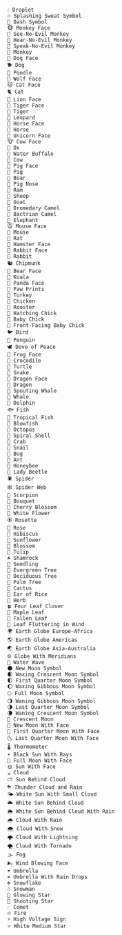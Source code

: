     💧 Droplet
    💦 Splashing Sweat Symbol
    💨 Dash Symbol
    🐵 Monkey Face
    🙈 See-No-Evil Monkey
    🙉 Hear-No-Evil Monkey
    🙊 Speak-No-Evil Monkey
    🐒 Monkey
    🐶 Dog Face
    🐕 Dog
    🐩 Poodle
    🐺 Wolf Face
    🐱 Cat Face
    🐈 Cat
    🦁 Lion Face
    🐯 Tiger Face
    🐅 Tiger
    🐆 Leopard
    🐴 Horse Face
    🐎 Horse
    🦄 Unicorn Face
    🐮 Cow Face
    🐂 Ox
    🐃 Water Buffalo
    🐄 Cow
    🐷 Pig Face
    🐖 Pig
    🐗 Boar
    🐽 Pig Nose
    🐏 Ram
    🐑 Sheep
    🐐 Goat
    🐪 Dromedary Camel
    🐫 Bactrian Camel
    🐘 Elephant
    🐭 Mouse Face
    🐁 Mouse
    🐀 Rat
    🐹 Hamster Face
    🐰 Rabbit Face
    🐇 Rabbit
    🐿 Chipmunk
    🐻 Bear Face
    🐨 Koala
    🐼 Panda Face
    🐾 Paw Prints
    🦃 Turkey
    🐔 Chicken
    🐓 Rooster
    🐣 Hatching Chick
    🐤 Baby Chick
    🐥 Front-Facing Baby Chick
    🐦 Bird
    🐧 Penguin
    🕊 Dove of Peace
    🐸 Frog Face
    🐊 Crocodile
    🐢 Turtle
    🐍 Snake
    🐲 Dragon Face
    🐉 Dragon
    🐳 Spouting Whale
    🐋 Whale
    🐬 Dolphin
    🐟 Fish
    🐠 Tropical Fish
    🐡 Blowfish
    🐙 Octopus
    🐚 Spiral Shell
    🦀 Crab
    🐌 Snail
    🐛 Bug
    🐜 Ant
    🐝 Honeybee
    🐞 Lady Beetle
    🕷 Spider
    🕸 Spider Web
    🦂 Scorpion
    💐 Bouquet
    🌸 Cherry Blossom
    💮 White Flower
    🏵 Rosette
    🌹 Rose
    🌺 Hibiscus
    🌻 Sunflower
    🌼 Blossom
    🌷 Tulip
    ☘ Shamrock
    🌱 Seedling
    🌲 Evergreen Tree
    🌳 Deciduous Tree
    🌴 Palm Tree
    🌵 Cactus
    🌾 Ear of Rice
    🌿 Herb
    🍀 Four Leaf Clover
    🍁 Maple Leaf
    🍂 Fallen Leaf
    🍃 Leaf Fluttering in Wind
    🌍 Earth Globe Europe-Africa
    🌎 Earth Globe Americas
    🌏 Earth Globe Asia-Australia
    🌐 Globe With Meridians
    🌊 Water Wave
    🌑 New Moon Symbol
    🌒 Waxing Crescent Moon Symbol
    🌓 First Quarter Moon Symbol
    🌔 Waxing Gibbous Moon Symbol
    🌕 Full Moon Symbol
    🌖 Waning Gibbous Moon Symbol
    🌗 Last Quarter Moon Symbol
    🌘 Waning Crescent Moon Symbol
    🌙 Crescent Moon
    🌚 New Moon With Face
    🌛 First Quarter Moon With Face
    🌜 Last Quarter Moon With Face
    🌡 Thermometer
    ☀️ Black Sun With Rays
    🌝 Full Moon With Face
    🌞 Sun With Face
    ☁️ Cloud
    ⛅ Sun Behind Cloud
    ⛈ Thunder Cloud and Rain
    🌤 White Sun With Small Cloud
    🌥 White Sun Behind Cloud
    🌦 White Sun Behind Cloud With Rain
    🌧 Cloud With Rain
    🌨 Cloud With Snow
    🌩 Cloud With Lightning
    🌪 Cloud With Tornado
    🌫 Fog
    🌬 Wind Blowing Face
    ☂ Umbrella
    ☔ Umbrella With Rain Drops
    ❄️ Snowflake
    ☃ Snowman
    🌟 Glowing Star
    🌠 Shooting Star
    ☄ Comet
    🔥 Fire
    ⚡ High Voltage Sign
    ⭐ White Medium Star
